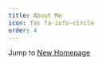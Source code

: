 ```yaml
---
title: About Me
icon: fas fa-info-circle
order: 4
---
```


Jump to [New Homepage](https://curya-wangyiyu.github.io)
